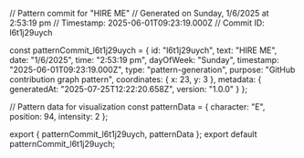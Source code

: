 // Pattern commit for "HIRE ME"
// Generated on Sunday, 1/6/2025 at 2:53:19 pm
// Timestamp: 2025-06-01T09:23:19.000Z
// Commit ID: l6t1j29uych

const patternCommit_l6t1j29uych = {
  id: "l6t1j29uych",
  text: "HIRE ME",
  date: "1/6/2025",
  time: "2:53:19 pm",
  dayOfWeek: "Sunday",
  timestamp: "2025-06-01T09:23:19.000Z",
  type: "pattern-generation",
  purpose: "GitHub contribution graph pattern",
  coordinates: {
    x: 23,
    y: 3
  },
  metadata: {
    generatedAt: "2025-07-25T12:22:20.658Z",
    version: "1.0.0"
  }
};

// Pattern data for visualization
const patternData = {
  character: "E",
  position: 94,
  intensity: 2
};

export { patternCommit_l6t1j29uych, patternData };
export default patternCommit_l6t1j29uych;
